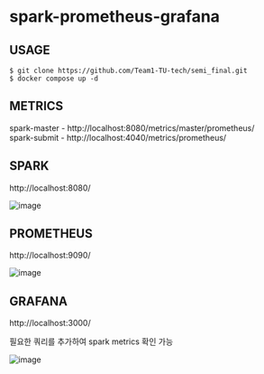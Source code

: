# spark-prometheus-grafana 

## USAGE
```
$ git clone https://github.com/Team1-TU-tech/semi_final.git
$ docker compose up -d
```

## METRICS
spark-master - http://localhost:8080/metrics/master/prometheus/  
spark-submit - http://localhost:4040/metrics/prometheus/

## SPARK

http://localhost:8080/

![image](https://github.com/user-attachments/assets/46440832-2717-4296-ab2b-26da727cc8a9)

## PROMETHEUS

http://localhost:9090/

![image](https://github.com/user-attachments/assets/47c741fa-fbd2-4b48-b972-a9ca835690c7)

## GRAFANA

http://localhost:3000/

필요한 쿼리를 추가하여 spark metrics 확인 가능

![image](https://github.com/user-attachments/assets/e03ed0c3-ce02-438a-ace3-d7ad41fdade5)

